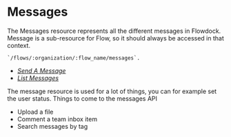 # Messages

The Messages resource represents all the different messages in Flowdock. Message is a sub-resource for Flow, so it should always be accessed in that context.
```
`/flows/:organization/:flow_name/messages`.
```

* *[Send A Message](messages-post)*
* *[List Messages](messages-get)*

The message resource is used for a lot of things, you can for example set the user status. Things to come to the messages API

* Upload a file
* Comment a team inbox item
* Search messages by tag

